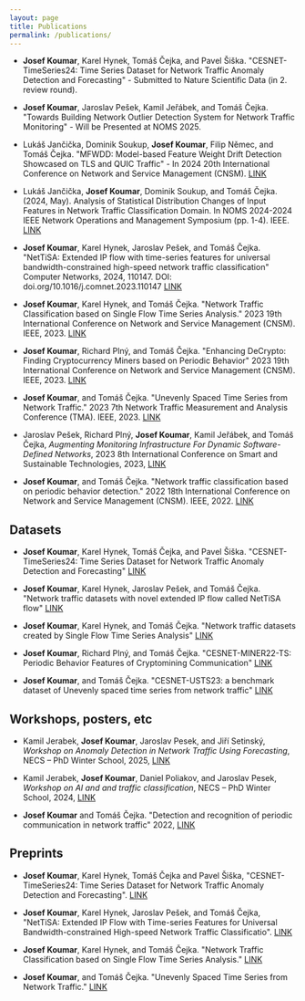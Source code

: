 ```yaml
---
layout: page
title: Publications
permalink: /publications/
---
```


- **Josef Koumar**, Karel Hynek, Tomáš Čejka, and Pavel Šiška. "CESNET-TimeSeries24: Time Series Dataset for Network Traffic Anomaly Detection and Forecasting" - Submitted to Nature Scientific Data (in 2. review round).

- **Josef Koumar**, Jaroslav Pešek, Kamil Jeřábek, and Tomáš Čejka. "Towards Building Network Outlier Detection System for Network Traffic Monitoring" - Will be Presented at NOMS 2025.

- Lukáš Jančička, Dominik Soukup, **Josef Koumar**, Filip Němec, and Tomáš Čejka. "MFWDD: Model-based Feature Weight Drift Detection Showcased on TLS and QUIC Traffic" - In 2024 20th International Conference on Network and Service Management (CNSM). [LINK](https://ieeexplore.ieee.org/abstract/document/10814630)

- Lukáš Jančička, **Josef Koumar**, Dominik Soukup, and Tomáš Čejka. (2024, May). Analysis of Statistical Distribution Changes of Input Features in Network Traffic Classification Domain. In NOMS 2024-2024 IEEE Network Operations and Management Symposium (pp. 1-4). IEEE. [LINK](https://ieeexplore.ieee.org/abstract/document/10575630?casa_token=d1ejccI4BjMAAAAA:qdcErwrNzaaq9o2lhoYFwsTVG6X8UxcPg2-H60dAUSXDN2EM95lbcev-o2A1Tt0zs9apOMelC2o)

- **Josef Koumar**, Karel Hynek, Jaroslav Pešek, and Tomáš Čejka. "NetTiSA: Extended IP flow with time-series features for universal bandwidth-constrained high-speed network traffic classification" Computer Networks, 2024, 110147. DOI: doi.org/10.1016/j.comnet.2023.110147 [LINK](https://www.sciencedirect.com/science/article/pii/S1389128623005923?via%3Dihub)

- **Josef Koumar**, Karel Hynek, and Tomáš Čejka. "Network Traffic Classification based on Single Flow Time Series Analysis." 2023 19th International Conference on Network and Service Management (CNSM). IEEE, 2023. [LINK](https://ieeexplore.ieee.org/document/10327876)

- **Josef Koumar**, Richard Plný, and Tomáš Čejka. "Enhancing DeCrypto: Finding Cryptocurrency Miners based on Periodic Behavior" 2023 19th International Conference on Network and Service Management (CNSM). IEEE, 2023. [LINK](https://ieeexplore.ieee.org/document/10327904/)

- **Josef Koumar**, and Tomáš Čejka. "Unevenly Spaced Time Series from Network Traffic." 2023 7th Network Traffic Measurement and Analysis Conference (TMA). IEEE, 2023. [LINK](https://ieeexplore.ieee.org/abstract/document/10198988/?casa_token=1mDX5lLg-wUAAAAA:jXRcvBAj-v8vIz3QBro5SfF5GIeXQor8DQouhHg7mvXOCdqsQY2SNt6yJUsCg-fhhB3c9wGi)

- Jaroslav Pešek, Richard Plný, **Josef Koumar**, Kamil Jeřábek, and Tomáš Čejka, *Augmenting Monitoring Infrastructure For Dynamic Software-Defined Networks*, 2023 8th International Conference on Smart and Sustainable Technologies, 2023, [LINK](https://ieeexplore.ieee.org/abstract/document/10193216)

- **Josef Koumar**, and Tomáš Čejka. "Network traffic classification based on periodic behavior detection." 2022 18th International Conference on Network and Service Management (CNSM). IEEE, 2022. [LINK](https://ieeexplore.ieee.org/abstract/document/9964556?casa_token=bS2bXYP2LnUAAAAA:qBI9-SzT-RuzX0po_VoqzebCjMD2ydDLMoG581Mws6WWk0yqWvC5Sjr8vpji4rU7YSrDG2Em)

## Datasets

- **Josef Koumar**, Karel Hynek, Tomáš Čejka, and Pavel Šiška. "CESNET-TimeSeries24: Time Series Dataset for Network Traffic Anomaly Detection and Forecasting" [LINK](https://zenodo.org/records/13382427)

- **Josef Koumar**, Karel Hynek, Jaroslav Pešek, and Tomáš Čejka. "Network traffic datasets with novel extended IP flow called NetTiSA flow" [LINK](https://zenodo.org/records/8301043)

- **Josef Koumar**, Karel Hynek, and Tomáš Čejka. "Network traffic datasets created by Single Flow Time Series Analysis" [LINK](https://zenodo.org/records/8035724)

- **Josef Koumar**, Richard Plný, and Tomáš Čejka. "CESNET-MINER22-TS: Periodic Behavior Features of Cryptomining Communication" [LINK](https://zenodo.org/records/8033351)

- **Josef Koumar**, and Tomáš Čejka. "CESNET-USTS23: a benchmark dataset of Unevenly spaced time series from network traffic" [LINK](https://zenodo.org/records/7923745)

## Workshops, posters, etc

- Kamil Jerabek, **Josef Koumar**, Jaroslav Pesek, and Jiří Setinský, *Workshop on Anomaly Detection in Network Traffic Using Forecasting*, NECS – PhD Winter School, 2025, [LINK](https://necs-winterschool.disi.unitn.it/)

- Kamil Jerabek, **Josef Koumar**, Daniel Poliakov, and Jaroslav Pesek, *Workshop on AI and and traffic classification*, NECS – PhD Winter School, 2024, [LINK](https://necs-winterschool.disi.unitn.it/)

- **Josef Koumar** and Tomáš Čejka. "Detection and recognition of periodic communication in network traffic" 2022, [LINK](https://www.linkedin.com/in/josef-koumar/details/education/782487460/multiple-media-viewer/?profileId=ACoAADpBm3EB8pWoZzFHfYgg53NrNnwh1DkQSLo&treasuryMediaId=1635495494901)

## Preprints

- **Josef Koumar**, Karel Hynek, Tomáš Čejka and Pavel Šiška, "CESNET-TimeSeries24: Time Series Dataset for Network Traffic Anomaly Detection and Forecasting". [LINK](https://www.researchgate.net/publication/384447620_CESNET-TimeSeries24_Time_Series_Dataset_for_Network_Traffic_Anomaly_Detection_and_Forecasting)

- **Josef Koumar**, Karel Hynek, Jaroslav Pešek, and Tomáš Čejka, "NetTiSA: Extended IP Flow with Time-series Features for Universal Bandwidth-constrained High-speed Network Traffic Classificatio". [LINK](https://www.researchgate.net/publication/374556767_NetTiSA_Extended_IP_Flow_with_Time-series_Features_for_Universal_Bandwidth-constrained_High-speed_Network_Traffic_Classification)

- **Josef Koumar**, Karel Hynek, and Tomáš Čejka. "Network Traffic Classification based on Single Flow Time Series Analysis." [LINK](https://www.researchgate.net/publication/372625466_Network_Traffic_Classification_based_on_Single_Flow_Time_Series_Analysis)

- **Josef Koumar**, and Tomáš Čejka. "Unevenly Spaced Time Series from Network Traffic." [LINK](https://www.researchgate.net/publication/371530461_Unevenly_Spaced_Time_Series_from_Network_Traffic)

